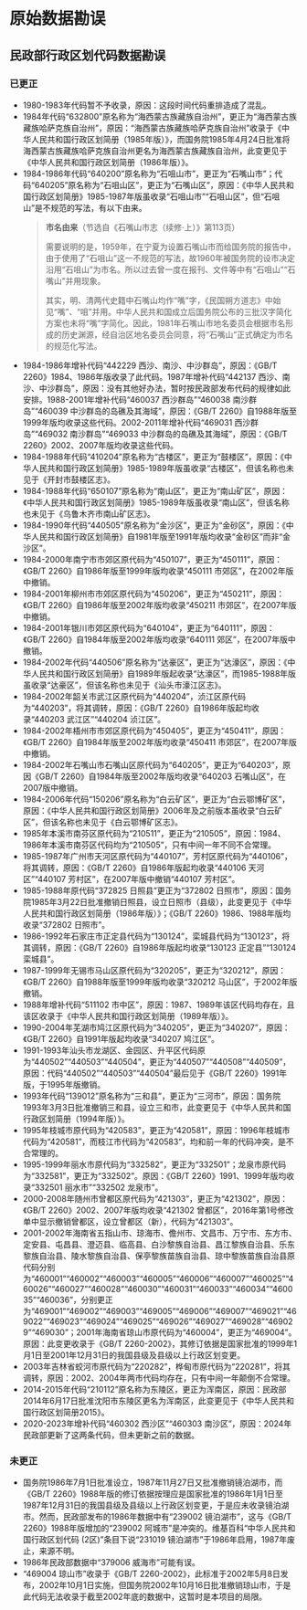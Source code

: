 # 原始数据勘误

## 民政部行政区划代码数据勘误

### 已更正

- 1980-1983年代码暂不予收录，原因：这段时间代码重排造成了混乱。
- 1984年代码“632800”原名称为“海西蒙古族藏族自治州”，更正为“海西蒙古族藏族哈萨克族自治州”，原因：“海西蒙古族藏族哈萨克族自治州”收录于《中华人民共和国行政区划简册（1985年版）》，而国务院1985年4月24日批准将海西蒙古族藏族哈萨克族自治州更名为海西蒙古族藏族自治州，此变更见于《中华人民共和国行政区划简册（1986年版）》。
- 1984-1986年代码“640200”原名称为“石咀山市”，更正为“石嘴山市”；代码“640205”原名称为“石咀山区”，更正为“石嘴山区”，原因：《中华人民共和国行政区划简册》1985-1987年版虽收录“石咀山市”“石咀山区”，但“石咀山”是不规范的写法，有以下由来。
    > **市名由来**（节选自《石嘴山市志（续修·上）》第113页）
    >
    > 需要说明的是，1959年，在宁夏为设置石嘴山市而给国务院的报告中，由于使用了“石咀山”这一不规范的写法，故1960年被国务院的设市决定沿用“石咀山”为市名。所以过去曾一度在报刊、文件等中有“石咀山”“石嘴山”并用现象。
    >
    > 其实，明、清两代史籍中石嘴山均作“嘴”字，《民国朔方道志》中始见“嘴”、“咀”并用。中华人民共和国成立后国务院公布的三批汉字简化方案也未将“嘴”字简化。因此，1981年石嘴山市地名委员会根据市名形成的历史渊源，经自治区地名委员会同意，将“石嘴山”正式确定为市名的规范化写法。
- 1984-1986年增补代码“442229 西沙、南沙、中沙群岛”，原因：《GB/T 2260》1984、1986年版收录了此代码。1987年增补代码“442137 西沙、南沙、中沙群岛”，原因：没有其他好办法，暂时按民政部发布代码的规律如此安排。1988-2001年增补代码“460037 西沙群岛”“460038 南沙群岛”“460039 中沙群岛的岛礁及其海域”，原因：《GB/T 2260》自1988年版至1999年版均收录这些代码。2002-2011年增补代码“469031 西沙群岛”“469032 南沙群岛”“469033 中沙群岛的岛礁及其海域”，原因：《GB/T 2260》2002、2007年版均收录这些代码。
- 1984-1988年代码“410204”原名称为“古楼区”，更正为“鼓楼区”，原因：《中华人民共和国行政区划简册》1985-1989年版虽收录“古楼区”，但该名称也未见于《开封市鼓楼区志》。
- 1984-1988年代码“650107”原名称为“南山区”，更正为“南山矿区”，原因：《中华人民共和国行政区划简册》1985-1989年版虽收录“南山区”，但该名称也未见于《乌鲁木齐市南山矿区志》。
- 1984-1990年代码“440505”原名称为“金沙区”，更正为“金砂区”，原因：《中华人民共和国行政区划简册》自1981年版至1991年版均收录“金砂区”而非“金沙区”。
- 1984-2000年南宁市市郊区原代码为“450107”，更正为“450111”，原因：《GB/T 2260》自1986年版至1999年版均收录“450111 市郊区”，在2002年版中撤销。
- 1984-2001年柳州市市郊区原代码为“450206”，更正为“450211”，原因：《GB/T 2260》自1986年版至2002年版均收录“450211 市郊区”，在2007年版中撤销。
- 1984-2001年银川市郊区原代码为“640104”，更正为“640111”，原因：《GB/T 2260》自1984年版至2002年版均收录“640111 郊区”，在2007年版中撤销。
- 1984-2002年代码“440506”原名称为“达豪区”，更正为“达濠区”，原因：《中华人民共和国行政区划简册》自1989年版起收录“达濠区”，而1985-1988年版虽收录“达豪区”，但该名称也未见于《汕头市濠江区志》。
- 1984-2002年韶关市武江区原代码为“440204”，浈江区原代码为“440203”，将其调转，原因：《GB/T 2260》自1986年版起均收录“440203 武江区”“440204 浈江区”。
- 1984-2002年梧州市市郊区原代码为“450405”，更正为“450411”，原因：《GB/T 2260》自1984年版至2002年版均收录“450411 市郊区”，在2007年版中撤销。
- 1984-2002年石嘴山市石嘴山区原代码为“640205”，更正为“640203”，原因《GB/T 2260》自1984年版至2002年版均收录“640203 石嘴山区”，在2007版中撤销。
- 1984-2006年代码“150206”原名称为“白云矿区”，更正为“白云鄂博矿区”，原因：《中华人民共和国行政区划简册》2006年及之前版本虽收录“白云矿区”，但该名称也未见于《白云鄂博矿区志》。
- 1985年本溪市南芬区原代码为“210511”，更正为“210505”，原因：1984、1986年本溪市南芬区代码均为“210505”，只有中间一年不同不合常理。
- 1985-1987年广州市天河区原代码为“440107”，芳村区原代码为“440106”，将其调转，原因：《GB/T 2260》自1986年版起均收录“440106 天河区”“440107 芳村区”，在2007年版中撤销“440107 芳村区”。
- 1985-1988年原代码“372825 日照县”更正为“372802 日照市”，原因：国务院1985年3月22日批准撤销日照县，设立日照市（县级），此变更见于《中华人民共和国行政区划简册（1986年版）》；《GB/T 2260》1986、1988年版均收录“372802 日照市”。
- 1986-1992年石家庄市正定县代码为“130124”，栾城县代码为“130123”，将其调转，原因：《GB/T 2260》自1986年版起均收录“130123 正定县”“130124 栾城县”。
- 1987-1999年无锡市马山区原代码为“320205”，更正为“320212”，原因：《GB/T 2260》自1988年版至1999年版均收录“320212 马山区”，于2002年版撤销。
- 1988年增补代码“511102 市中区”，原因：1987、1989年该区代码均存在，且该区收录于《中华人民共和国行政区划简册（1989年版）》。
- 1990-2004年芜湖市鸠江区原代码为“340205”，更正为“340207”，原因：《GB/T 2260》自1991年版起均收录“340207 鸠江区”。
- 1991-1993年汕头市龙湖区、金园区、升平区代码原为“440502”“440503”“440504”，更正为“440507”“440508”“440509”，原因：代码“440502”“440503”“440504”最后见于《GB/T 2260》1991年版，于1995年版撤销。
- 1993年代码“139012”原名称为“三和县”，更正为“三河市”，原因：国务院1993年3月3日批准撤销三和县，设立三和市，此变更见于《中华人民共和国行政区划简册（1994年版）》。
- 1995年枝城市原代码为“420583”，更正为“420581”，原因：1996年枝城市代码为“420581”，而枝江市代码为“420583”，均和前一年的代码冲突，是不合常理的。
- 1995-1999年丽水市原代码为“332582”，更正为“332501”；龙泉市原代码为“332581”，更正为“332502”。原因：《GB/T 2260》1991、1999年版均收录“332501 丽水市”“332502 龙泉市”。
- 2000-2008年随州市曾都区原代码为“421303”，更正为“421302”，原因：《GB/T 2260》2002、2007年版均收录“421302 曾都区”，2016年第1号修改单中显示撤销曾都区，设立曾都区（新），代码为“421303”。
- 2001-2002年海南省五指山市、琼海市、儋州市、文昌市、万宁市、东方市、定安县、屯昌县、澄迈县、临高县、白沙黎族自治县、昌江黎族自治县、乐东黎族自治县、陵水黎族自治县、保亭黎族苗族自治县、琼中黎族苗族自治县原代码分别为“460001”“460002”“460003”“460005”“460006”“460007”“460025”“460026”“460027”“460028”“460030”“460031”“460033”“460034”“460035”“460036”，分别更正为“469001”“469002”“469003”“469005”“469006”“469007”“469021”“469022”“469023”“469024”“469025”“469026”“469027”“469028”“469029”“469030”；2001年海南省琼山市原代码为“460004”，更正为“469004”。原因：此变更收录于《GB/T 2260-2002》，其修订依据是国家批准的1999年1月1日至2001年12月31日的我国县级及县级以上行政区划变更。
- 2003年吉林省蛟河市原代码为“220282”，桦甸市原代码为“220281”，将其调转，原因：2002、2004年两市代码均存在，只有中间一年颠倒不合常理。
- 2014-2015年代码“210112”原名称为东陵区，更正为浑南区，原因：民政部2014年6月17日批准沈阳市东陵区更名为浑南区，此变更见于《中华人民共和国行政区划简册2015》。
- 2020-2023年增补代码“460302 西沙区”“460303 南沙区”，原因：2024年民政部更新了这两条代码，但未更新之前的数据。

### 未更正

- 国务院1986年7月1日批准设立，1987年11月27日又批准撤销镜泊湖市，而《GB/T 2260》1988年版的修订依据按理应是国家批准的1986年1月1日至1987年12月31日的我国县级及县级以上行政区划变更，于是应未收录镜泊湖市。然而，民政部发布的1986年数据中有“239002 镜泊湖市”，这与《GB/T 2260》1988年版增加的“239002 阿城市”是冲突的。维基百科“中华人民共和国行政区划代码 (2区)”条目下说“231019 镜泊湖市”于1986年启用，1987年废止，来源不明。
- 1986年民政部数据中“379006 威海市”可能有误。
- “469004 琼山市”收录于《GB/T 2260-2002》，此标准于2002年5月8日发布，2002年10月1日实施，但国务院2002年10月16日批准撤销琼山市，于是此代码无法收录于截至2002年底的数据中，这暂时是本项目的局限。
